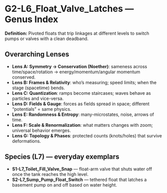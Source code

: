 # G2-L6_Float_Valve_Latches — Genus Index
**Definition:** Pivoted floats that trip linkages at different levels to switch pumps or valves with a clean deadband.

## Overarching Lenses

- **Lens A: Symmetry -> Conservation (Noether)**: sameness across time/space/rotation → energy/momentum/angular momentum conserved.
- **Lens B: Frames & Relativity**: who’s measuring; speed limits; when the stage (spacetime) bends.
- **Lens C: Quantization**: ramps become staircases; waves behave as particles and vice-versa.
- **Lens D: Fields & Gauge**: forces as fields spread in space; different “potentials” = same physics.
- **Lens E: Randomness & Entropy**: many-microstates, noise, arrows of time.
- **Lens F: Scale & Renormalization**: what matters changes with zoom; universal behavior emerges.
- **Lens G: Topology & Phases**: protected counts (knots/holes) that survive deformations.

## Species (L7) — everyday exemplars
- **S1-L7_Toilet_Fill_Valve_Snap** — float-arm valve that shuts water off once the tank reaches the high level.
- **S2-L7_Sump_Pump_Float_Switch** — tethered float that latches a basement pump on and off based on water height.
